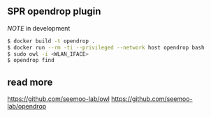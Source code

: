 ## SPR opendrop plugin

*NOTE* in development

```sh
$ docker build -t opendrop .
$ docker run --rm -ti --privileged --network host opendrop bash
$ sudo owl -i <WLAN_IFACE>
$ opendrop find
```

## read more
https://github.com/seemoo-lab/owl
https://github.com/seemoo-lab/opendrop
